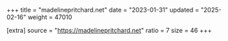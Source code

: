 +++
title = "madelinepritchard.net"
date = "2023-01-31"
updated = "2025-02-16"
weight = 47010

[extra]
source = "https://madelinepritchard.net"
ratio = 7
size = 46
+++
